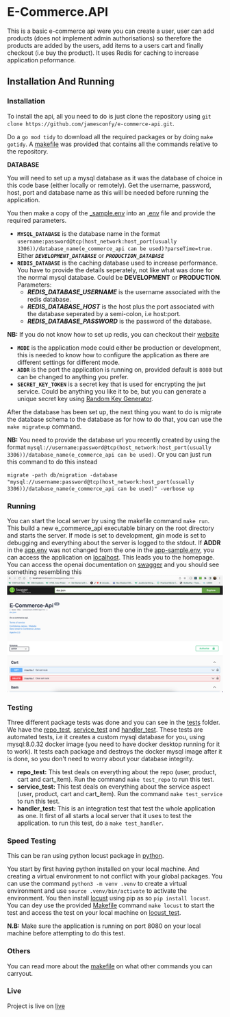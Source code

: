 # E-Commerce.API

This is a basic e-commerce api were you can create a user, user can add products (does not implement admin authorisations) so therefore the products are added by the users, add items to a users cart and finally checkout (i.e buy the product). It uses Redis for caching to increase application peformance.

## Installation And Running

### Installation

To install the api, all you need to do is just clone the repository using `git clone https://github.com/jamesconfy/e-commerce-api.git`.

Do a `go mod tidy` to download all the required packages or by doing `make gotidy`. A [makefile](Makefile) was provided that contains all the commands relative to the repository.

**DATABASE**

You will need to set up a mysql database as it was the database of choice in this code base (either locally or remotely). Get the username, password, host, port and database name as this will be needed before running the application.

You then make a copy of the [\_sample.env](_sample.env) into an [.env](.env) file and provide the required parameters.

- **`MYSQL_DATABASE`** is the database name in the format `username:password@tcp(host_network:host_port(usually 3306))/database_name(e_commerce_api can be used)?parseTime=true`. Either **_`DEVELOPMENT_DATABASE`_** or **_`PRODUCTION_DATABASE`_**
- **`REDIS_DATABASE`** is the caching database used to increase performance. You have to provide the details seperately, not like what was done for the normal mysql database. Could be **DEVELOPMENT** or **PRODUCTION**. Parameters:
  - **_REDIS_DATABASE_USERNAME_** is the username associated with the redis database.
  - **_REDIS_DATABASE_HOST_** is the host plus the port associated with the database seperated by a semi-colon, i.e host:port.
  - **_REDIS_DATABASE_PASSWORD_** is the password of the database.

**NB:** If you do not know how to set up redis, you can checkout their [website](https://redis.io/)

- **`MODE`** is the application mode could either be production or development, this is needed to know how to configure the application as there are different settings for different mode.
- **`ADDR`** is the port the application is running on, provided default is `8080` but can be changed to anything you prefer.
- **`SECRET_KEY_TOKEN`** is a secret key that is used for encrypting the jwt service. Could be anything you like it to be, but you can generate a unique secret key using [Random Key Generator](https://acte.ltd/utils/randomkeygen).

After the database has been set up, the next thing you want to do is migrate the database schema to the database as for how to do that, you can use the `make migrateup` command.

**NB:** You need to provide the database url you recently created by using the format `mysql://username:password@tcp(host_network:host_port(usually 3306))/database_name(e_commerce_api can be used)`. Or you can just run this command to do this instead

```terminal
migrate -path db/migration -database "mysql://username:password@tcp(host_network:host_port(usually 3306))/database_name(e_commerce_api can be used)" -verbose up
```

### Running

You can start the local server by using the makefile command `make run`. This build a new e_commerce_api executable binary on the root directory and starts the server. If mode is set to development, gin mode is set to debugging and everything about the server is logged to the stdout. If **ADDR** in the [app.env](app.env) was not changed from the one in the [app-sample.env](app-sample.env), you can access the application on [localhost](localhost:8080/api/v1). This leads you to the homepage. You can access the openai documentation on [swagger](localhost:8080/api/v1/swagger/index.html) and you should see something resembling this ![image](/assets/swagger.png)

### Testing

Three different package tests was done and you can see in the [tests](/tests/) folder. We have the [repo_test](), [service_test]() and [handler_test](). These tests are automated tests, i.e it creates a custom mysql database for you, using mysql:8.0.32 docker image (you need to have docker desktop running for it to work). It tests each package and destroys the docker mysql image after it is done, so you don't need to worry about your database integrity.

- **repo_test:** This test deals on everything about the repo (user, product, cart and cart_item). Run the command `make test_repo` to run this test.
- **service_test:** This test deals on everything about the service aspect (user, product, cart and cart_item). Run the command `make test_service` to run this test.
- **handler_test:** This is an integration test that test the whole application as one. It first of all starts a local server that it uses to test the application. to run this test, do a `make test_handler`.

### Speed Testing

This can be ran using python locust package in [python](https://python.org).

You start by first having python installed on your local machine. And creating a virtual environment to not conflict with your global packages. You can use the command `python3 -m venv .venv` to create a virtual environment and use `source .venv/bin/activate` to activate the environment. You then install [locust](https://locust.io) using pip as so `pip install locust`. You can dey use the provided [Makefile](Makefile) command `make locust` to start the test and access the test on your local machine on [locust_test](http://0.0.0.0:8089).

**N.B:** Make sure the application is running on port 8080 on your local machine before attempting to do this test.

### Others

You can read more about the [makefile](Makefile) on what other commands you can carryout.

### Live

Project is live on [live](https://e-commerce-api.fly.dev/api/v1/swagger/index.html)

